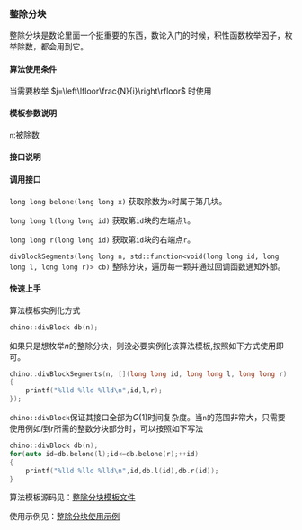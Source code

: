 ### 整除分块

整除分块是数论里面一个挺重要的东西，数论入门的时候，积性函数枚举因子，枚举除数，都会用到它。

#### 算法使用条件

当需要枚举 $j=\left\lfloor\frac{N}{i}\right\rfloor$ 时使用

#### 模板参数说明

`n`:被除数

#### 接口说明

#### 调用接口

`long long belone(long long x)` 获取除数为`x`时属于第几块。

`long long l(long long id)` 获取第`id`块的左端点`l`。

`long long r(long long id)` 获取第`id`块的右端点`r`。

`divBlockSegments(long long n, std::function<void(long long id, long long l, long long r)> cb)` 整除分块，遍历每一颗并通过回调函数通知外部。

#### 快速上手

算法模板实例化方式

```c++
chino::divBlock db(n);
```

如果只是想枚举$n$的整除分块，则没必要实例化该算法模板,按照如下方式使用即可。

```c++
chino::divBlockSegments(n, [](long long id, long long l, long long r)
{
    printf("%lld %lld %lld\n",id,l,r);
});
```
`chino::divBlock`保证其接口全部为$O(1)$时间复杂度。当`n`的范围非常大，只需要使用例如$l$到$r$所需的整数分块部分时，可以按照如下写法

```c++
chino::divBlock db(n);
for(auto id=db.belone(l);id<=db.belone(r);++id)
{
    printf("%lld %lld %lld\n",id,db.l(id),db.r(id));
}
```

算法模板源码见：[整除分块模板文件](../../template/math/divBlock.h) 

使用示例见：[整除分块使用示例](../../example/divBlock/main.cpp) 